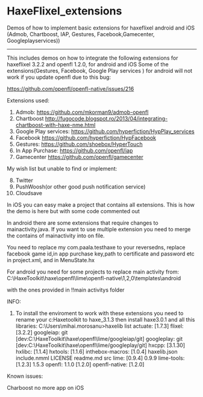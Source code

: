 HaxeFlixel_extensions
=====================

Demos of how to implement basic extensions for haxeflixel android and iOS (Admob, Chartboost, IAP, Gestures, Facebook,Gamecenter, Googleplayservices))

-------------------------------------

 This includes demos on how to integrate the following extensions for haxeflixel 3.2.2 and openfl 1.2.0, for android and iOS
Some of the extensions(Gestures, Facebook, Google Play services ) for android will not work if you update openfl due to this bug:

https://github.com/openfl/openfl-native/issues/216

Extensions used:

1. Admob:                     https://github.com/mkorman9/admob-openfl
2. Chartboost                   http://fugocode.blogspot.ro/2013/04/integrating-chartboost-with-haxe-nme.html
3. Google Play services:       https://github.com/hyperfiction/HypPlay_services
4. Facebook                     https://github.com/hyperfiction/HypFacebook
5. Gestures:                    https://github.com/shoebox/HyperTouch
6. In App Purchase:             https://github.com/openfl/iap
7. Gamecenter                     https://github.com/openfl/gamecenter

My wish list but unable to find or implement:

8. Twitter
9. PushWoosh(or other good push notification service)
10. Cloudsave 


In iOS you can easy make a project that contains all extensions. This is how the demo is here but with some code commented out

In android there are some extensions that require changes to mainactivity.java.
If you want to use multiple extension you need to merge the contains of mainactivity into on file.

You need to replace my com.paala.testhaxe to your reversedns, replace facebook game id,in app purchase key,path to certificate and password etc in project.xml, and in MenuState.hx 


For android you need for some projects to replace main activity from:
C:\HaxeToolkit\haxe\openfl\lime\openfl-native\1,2,0\templates\android

with the ones provided in !!main activitys folder



INFO:

1. To install the enviroment to work with these extensions you need to rename your c:Haxetoolkit to haxe_3.1.3
then install haxe3.0.1 and all this libraries:
C:\Users\mihai.morosanu>haxelib list
actuate: [1.7.3]
flixel: [3.2.2]
googleiap: git [dev:C:\HaxeToolkit\haxe\openfl\lime/googleiap/git]
googleplay: git [dev:C:\HaxeToolkit\haxe\openfl\lime/googleplay/git]
hxcpp: [3.1.30]
hxlibc: [1.1.4]
hxtools: [1.1.6]
inthebox-macros: [1.0.4] haxelib.json include.nmml LICENSE readme.md src
lime: [0.9.4] 0.9.9
lime-tools: [1.2.3] 1.5.3
openfl: 1.1.0 [1.2.0]
openfl-native: [1.2.0]

Known issues:

Charboost no more app on iOS



  
